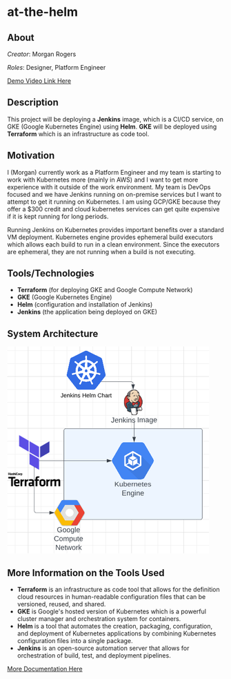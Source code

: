 # at-the-helm
## About

*Creator*: Morgan Rogers

*Roles*: Designer, Platform Engineer

[Demo Video Link Here](https://youtu.be/Wdj2dl3ELoE)

## Description

This project will be deploying a **Jenkins** image, which is a CI/CD service, on GKE (Google Kubernetes Engine) using **Helm**. **GKE** will be deployed using **Terraform** which is an infrastructure as code tool.

## Motivation

I (Morgan) currently work as a Platform Engineer and my team is starting to work with Kubernetes more (mainly in AWS) and I want to get more experience with it outside of the work environment. My team is DevOps focused and we have Jenkins running on on-premise services but I want to attempt to get it running on Kubernetes. I am using GCP/GKE because they offer a $300 credit and cloud kubernetes services can get quite expensive if it is kept running for long periods.

Running Jenkins on Kubernetes provides important benefits over a standard VM deployment. Kubernetes engine provides ephemeral build executors which allows each build to run in a clean environment. Since the executors are ephemeral, they are not running when a build is not executing.

## Tools/Technologies

- **Terraform** (for deploying GKE and Google Compute Network)
- **GKE** (Google Kubernetes Engine)
- **Helm** (configuration and installation of Jenkins)
- **Jenkins** (the application being deployed on GKE)

## System Architecture

![lucid chart](images/at-the-helm-lucid-chart.png)

## More Information on the Tools Used

- **Terraform** is an infrastructure as code tool that allows for the definition cloud resources in human-readable configuration files that can be versioned, reused, and shared.
- **GKE** is Google's hosted version of Kubernetes which is a powerful cluster manager and orchestration system for containers.
- **Helm** is a tool that automates the creation, packaging, configuration, and deployment of Kubernetes applications by combining Kubernetes configuration files into a single package.
- **Jenkins** is an open-source automation server that allows for orchestration of build, test, and deployment pipelines.

[More Documentation Here](/documentation/)

